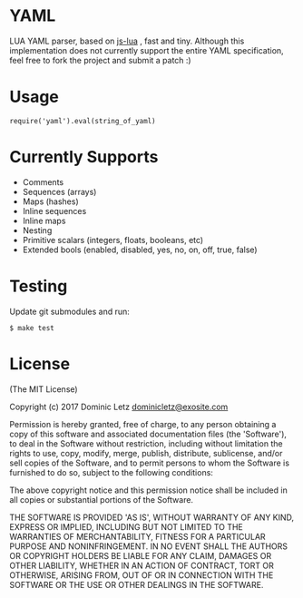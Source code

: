 # YAML
LUA YAML parser, based on [js-lua](https://github.com/tj/js-yaml/) , fast and tiny. Although this implementation does not currently support the entire YAML specification, feel free to fork the project and submit a patch :)

# Usage

    require('yaml').eval(string_of_yaml)

# Currently Supports

  * Comments
  * Sequences (arrays)
  * Maps (hashes)
  * Inline sequences
  * Inline maps
  * Nesting
  * Primitive scalars (integers, floats, booleans, etc)
  * Extended bools (enabled, disabled, yes, no, on, off, true, false)

# Testing
Update git submodules and run:

    $ make test

# License
(The MIT License)

Copyright (c) 2017 Dominic Letz dominicletz@exosite.com

Permission is hereby granted, free of charge, to any person obtaining a copy of this software and associated documentation files (the 'Software'), to deal in the Software without restriction, including without limitation the rights to use, copy, modify, merge, publish, distribute, sublicense, and/or sell copies of the Software, and to permit persons to whom the Software is furnished to do so, subject to the following conditions:

The above copyright notice and this permission notice shall be included in all copies or substantial portions of the Software.

THE SOFTWARE IS PROVIDED 'AS IS', WITHOUT WARRANTY OF ANY KIND, EXPRESS OR IMPLIED, INCLUDING BUT NOT LIMITED TO THE WARRANTIES OF MERCHANTABILITY, FITNESS FOR A PARTICULAR PURPOSE AND NONINFRINGEMENT. IN NO EVENT SHALL THE AUTHORS OR COPYRIGHT HOLDERS BE LIABLE FOR ANY CLAIM, DAMAGES OR OTHER LIABILITY, WHETHER IN AN ACTION OF CONTRACT, TORT OR OTHERWISE, ARISING FROM, OUT OF OR IN CONNECTION WITH THE SOFTWARE OR THE USE OR OTHER DEALINGS IN THE SOFTWARE.
